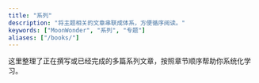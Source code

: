 ```yaml
---
title: "系列"
description: "将主题相关的文章串联成体系，方便循序阅读。"
keywords: ["MoonWonder", "系列", "专题"]
aliases: ["/books/"]
---
```


这里整理了正在撰写或已经完成的多篇系列文章，按照章节顺序帮助你系统化学习。
